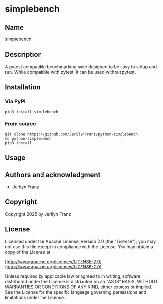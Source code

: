 # simplebench

## Name

simplebench

## Description

A pytest compatible benchmarking suite designed to be easy to setup and run. While compatible with pytest, it can be used without
pytest.

## Installation

### Via PyPI

```shell
pip3 install simplebench
```

### From source

```shell
git clone https://github.com/JerilynFranz/python-simplebench
cd python-simplebench
pip3 install .
```

## Usage

## Authors and acknowledgment

- Jerilyn Franz

## Copyright

Copyright 2025 by Jerilyn Franz

## License

Licensed under the Apache License, Version 2.0 (the "License");
you may not use this file except in compliance with the License.
You may obtain a copy of the License at

[http://www.apache.org/licenses/LICENSE-2.0](http://www.apache.org/licenses/LICENSE-2.0)

Unless required by applicable law or agreed to in writing, software
distributed under the License is distributed on an "AS IS" BASIS,
WITHOUT WARRANTIES OR CONDITIONS OF ANY KIND, either express or implied.
See the License for the specific language governing permissions and
limitations under the License.
